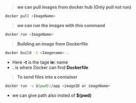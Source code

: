 
> **we can pull images from docker hub (Only pull not run)**
```bash
docker pull <ImageName>
```

> **we can run the images with this command** 
```bash
docker run <ImageName>
```

> **Building an image from Dockerfile**
```bash
docker build -t <Imagename> .
```

- Here **-t** is the tage **ie:** name
- **.** is where Docker can find **Dockerfile**

>**To send files into a container**
```bash
docker run -v $(pwd):/app <imageID or imageName>
```
- we can give path also insted of **$(pwd)**
